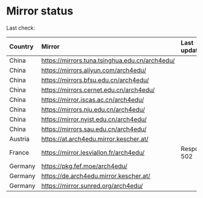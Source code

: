 <script src="./time.js"></script>
# Mirror status
Last check: <script type="text/javascript">localize(1732602747.576771);</script>

|Country|Mirror|Last update|
|:------|:-----|:----------|
|China|https://mirrors.tuna.tsinghua.edu.cn/arch4edu/|<script type="text/javascript">localize(1732560123);</script>|
|China|https://mirrors.aliyun.com/arch4edu/|<script type="text/javascript">localize(1732560123);</script>|
|China|https://mirrors.bfsu.edu.cn/arch4edu/|<script type="text/javascript">localize(1732560123);</script>|
|China|https://mirrors.cernet.edu.cn/arch4edu/|<script type="text/javascript">localize(1732560123);</script>|
|China|https://mirror.iscas.ac.cn/arch4edu/|<script type="text/javascript">localize(1732560123);</script>|
|China|https://mirrors.nju.edu.cn/arch4edu/|<script type="text/javascript">localize(1732517072);</script>|
|China|https://mirror.nyist.edu.cn/arch4edu/|<script type="text/javascript">localize(1732560123);</script>|
|China|https://mirrors.sau.edu.cn/arch4edu/|<script type="text/javascript">localize(1729319991);</script>|
|Austria|https://at.arch4edu.mirror.kescher.at/|<script type="text/javascript">localize(1732560123);</script>|
|France|https://mirror.lesviallon.fr/arch4edu/|Response 502|
|Germany|https://pkg.fef.moe/arch4edu/|<script type="text/javascript">localize(1732560123);</script>|
|Germany|https://de.arch4edu.mirror.kescher.at/|<script type="text/javascript">localize(1732560123);</script>|
|Germany|https://mirror.sunred.org/arch4edu/|<script type="text/javascript">localize(1732560123);</script>|

<script src="./tablefilter/tablefilter.js"></script>
<script src="./table.js"></script>